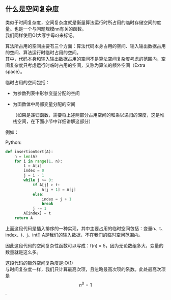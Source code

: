 ## 什么是空间复杂度

类似于时间复杂度，空间复杂度就是衡量算法运行时所占用的临时存储空间的度量。也是一个与问题规模nn有关的函数。  
我们同样使用O\(大写字母o\)来标记。

算法所占用的空间主要有三个方面：算法代码本身占用的空间、输入输出数据占用的空间、算法运行时临时占用的空间。  
其中，代码本身和输入输出数据占用的空间不是算法空间复杂度考虑的范围内，空间复杂度只考虑运行时临时占用的空间，又称为算法的额外空间（Extra space）。

临时占用的空间包括：

* 为参数列表中形参变量分配的空间
* 为函数体中局部变量分配的空间
 
  （如果是递归函数，需要将上述两部分占用空间的和乘以递归的深度，这是堆栈空间，在下面小节中详细讲解这部分）

  
例如：

Python:

```py
def insertionSort(A):
    n = len(A)
    for i in range(1, n):
        t = A[i]
        index = 0
        j = i - 1
        while j >= 0:
            if A[j] > t:
                A[j + 1] = A[j]
            else:
                index = j + 1
                break
            j -= 1
        A[index] = t
    return A
```

上面这段代码是插入排序的一种实现，其中主要占用的临时空间包括：变量n、t、index、i、j。int\[\] A是我们的输入数据，不在我们的临时空间范围内。

因此这段代码的空间复杂性函数可以写成：f\(n\) = 5，因为无论数组多大，变量的数量就是这么多。

这段代码的额外空间复杂度是:O\(1\)  
与时间复杂度一样，我们只计算最高次项，且忽略最高次项的系数。此处最高次项是 $$n^0 = 1$$ .



